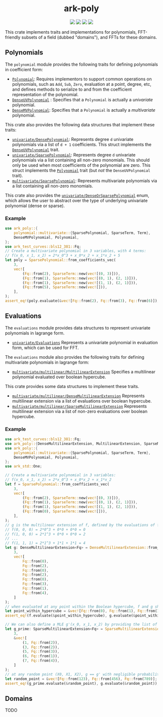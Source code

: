 <h1 align="center">ark-poly</h1>
<p align="center">
    <img src="https://github.com/jsStar580/world_of_mathematics/workflows/CI/badge.svg?branch=master">
    <a href="https://github.com/jsStar580/world_of_mathematics/blob/master/LICENSE-APACHE"><img src="https://img.shields.io/badge/license-APACHE-blue.svg"></a>
    <a href="https://github.com/jsStar580/world_of_mathematics/blob/master/LICENSE-MIT"><img src="https://img.shields.io/badge/license-MIT-blue.svg"></a>
    <a href="https://deps.rs/repo/github/jsStar580/world_of_mathematics"><img src="https://deps.rs/repo/github/jsStar580/world_of_mathematics/status.svg"></a>
</p>

This crate implements traits and implementations for polynomials, FFT-friendly subsets of a field (dubbed "domains"), and FFTs for these domains.

## Polynomials

The `polynomial` module provides the following traits for defining polynomials in coefficient form:

- [`Polynomial`](./src/polynomial/mod.rs#L16):
  Requires implementors to support common operations on polynomials,
  such as `Add`, `Sub`, `Zero`, evaluation at a point, degree, etc,
  and defines methods to serialize to and from the coefficient representation of the polynomial.
- [`DenseUVPolynomial`](./src/polynomial/mod.rs#L43) :
  Specifies that a `Polynomial` is actually a _univariate_ polynomial.
- [`DenseMVPolynomial`](./src/polynomial/mod.rs#L59):
  Specifies that a `Polynomial` is actually a _multivariate_ polynomial.

This crate also provides the following data structures that implement these traits:

- [`univariate/DensePolynomial`](./src/polynomial/univariate/dense.rs#L22):
  Represents degree `d` univariate polynomials via a list of `d + 1` coefficients.
  This struct implements the [`DenseUVPolynomial`](./src/polynomial/mod.rs#L43) trait.
- [`univariate/SparsePolynomial`](./src/polynomial/univariate/sparse.rs#L15):
  Represents degree `d` univariate polynomials via a list containing all non-zero monomials.
  This should only be used when most coefficients of the polynomial are zero.
  This struct implements the [`Polynomial`](./src/polynomial/mod.rs#L16) trait
  (but _not_ the `DenseUVPolynomial` trait).
- [`multivariate/SparsePolynomial`](./src/polynomial/multivariate/sparse.rs#L21):
  Represents multivariate polynomials via a list containing all non-zero monomials.

This crate also provides the [`univariate/DenseOrSparsePolynomial`](./src/polynomial/univariate/mod.rs#L16) enum, which allows the user to abstract over the type of underlying univariate polynomial (dense or sparse).

### Example

```rust
use ark_poly::{
    polynomial::multivariate::{SparsePolynomial, SparseTerm, Term},
    DenseMVPolynomial, Polynomial,
};
use ark_test_curves::bls12_381::Fq;
// Create a multivariate polynomial in 3 variables, with 4 terms:
// f(x_0, x_1, x_2) = 2*x_0^3 + x_0*x_2 + x_1*x_2 + 5
let poly = SparsePolynomial::from_coefficients_vec(
    3,
    vec![
        (Fq::from(2), SparseTerm::new(vec![(0, 3)])),
        (Fq::from(1), SparseTerm::new(vec![(0, 1), (2, 1)])),
        (Fq::from(1), SparseTerm::new(vec![(1, 1), (2, 1)])),
        (Fq::from(5), SparseTerm::new(vec![])),
    ],
);
assert_eq!(poly.evaluate(&vec![Fq::from(2), Fq::from(3), Fq::from(6)]), Fq::from(51));
```

## Evaluations

The `evaluations` module provides data structures to represent univariate polynomials in lagrange form.

- [`univariate/Evaluations`](./src/evaluations/univariate/mod.rs#L18)
  Represents a univariate polynomial in evaluation form, which can be used for FFT.

The `evaluations` module also provides the following traits for defining multivariate polynomials in lagrange form:

- [`multivariate/multilinear/MultilinearExtension`](./src/evaluations/multivariate/multilinear/mod.rs#L23)
  Specifies a multilinear polynomial evaluated over boolean hypercube.

This crate provides some data structures to implement these traits.

- [`multivariate/multilinear/DenseMultilinearExtension`](./src/evaluations/multivariate/multilinear/dense.rs#L17)
  Represents multilinear extension via a list of evaluations over boolean hypercube.
- [`multivariate/multilinear/SparseMultilinearExtension`](./src/evaluations/multivariate/multilinear/sparse.rs#L20)
  Represents multilinear extension via a list of non-zero evaluations over boolean hypercube.

### Example

```rust
use ark_test_curves::bls12_381::Fq;
use ark_poly::{DenseMultilinearExtension, MultilinearExtension, SparseMultilinearExtension};
use ark_poly::{
    polynomial::multivariate::{SparsePolynomial, SparseTerm, Term},
    DenseMVPolynomial, Polynomial,
};
use ark_std::One;

// Create a multivariate polynomial in 3 variables:
// f(x_0, x_1, x_2) = 2*x_0^3 + x_0*x_2 + x_1*x_2
let f = SparsePolynomial::from_coefficients_vec(
    3,
    vec![
        (Fq::from(2), SparseTerm::new(vec![(0, 3)])),
        (Fq::from(1), SparseTerm::new(vec![(0, 1), (2, 1)])),
        (Fq::from(1), SparseTerm::new(vec![(1, 1), (2, 1)])),
        (Fq::from(0), SparseTerm::new(vec![])),
    ],
);
// g is the multilinear extension of f, defined by the evaluations of f on the Boolean hypercube:
// f(0, 0, 0) = 2*0^3 + 0*0 + 0*0 = 0
// f(1, 0, 0) = 2*1^3 + 0*0 + 0*0 = 2
// ...
// f(1, 1, 1) = 2*1^3 + 1*1 + 1*1 = 4
let g: DenseMultilinearExtension<Fq> = DenseMultilinearExtension::from_evaluations_vec(
    3,
    vec![
        Fq::from(0),
        Fq::from(2),
        Fq::from(0),
        Fq::from(2),
        Fq::from(0),
        Fq::from(3),
        Fq::from(1),
        Fq::from(4),
    ]
);
// when evaluated at any point within the Boolean hypercube, f and g should be equal
let point_within_hypercube = &vec![Fq::from(0), Fq::from(1), Fq::from(1)];
assert_eq!(f.evaluate(&point_within_hypercube), g.evaluate(&point_within_hypercube));

// We can also define a MLE g'(x_0, x_1, x_2) by providing the list of non-zero evaluations:
let g_prime: SparseMultilinearExtension<Fq> = SparseMultilinearExtension::from_evaluations(
    3,
    &vec![
        (1, Fq::from(2)),
        (3, Fq::from(2)),
        (5, Fq::from(3)),
        (6, Fq::from(1)),
        (7, Fq::from(4)),
    ]
);
// at any random point (X0, X1, X2), g == g' with negligible probability, unless they are the same function
let random_point = &vec![Fq::from(123), Fq::from(456), Fq::from(789)];
assert_eq!(g_prime.evaluate(&random_point), g.evaluate(&random_point));

```

## Domains

TODO
